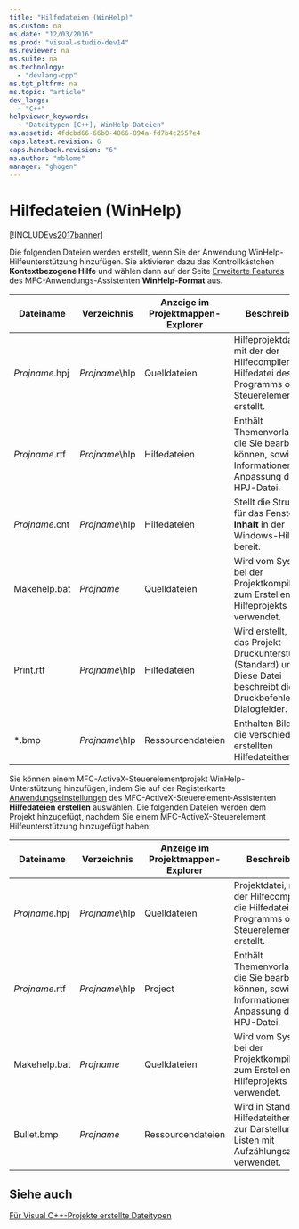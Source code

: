 ```yaml
---
title: "Hilfedateien (WinHelp)"
ms.custom: na
ms.date: "12/03/2016"
ms.prod: "visual-studio-dev14"
ms.reviewer: na
ms.suite: na
ms.technology: 
  - "devlang-cpp"
ms.tgt_pltfrm: na
ms.topic: "article"
dev_langs: 
  - "C++"
helpviewer_keywords: 
  - "Dateitypen [C++], WinHelp-Dateien"
ms.assetid: 4fdcbd66-66b0-4866-894a-fd7b4c2557e4
caps.latest.revision: 6
caps.handback.revision: "6"
ms.author: "mblome"
manager: "ghogen"
---
```

# Hilfedateien (WinHelp)
[!INCLUDE[vs2017banner](../assembler/inline/includes/vs2017banner.md)]

Die folgenden Dateien werden erstellt, wenn Sie der Anwendung WinHelp\-Hilfeunterstützung hinzufügen. Sie aktivieren dazu das Kontrollkästchen **Kontextbezogene Hilfe** und wählen dann auf der Seite [Erweiterte Features](../mfc/reference/advanced-features-mfc-application-wizard.md) des MFC\-Anwendungs\-Assistenten **WinHelp\-Format** aus.  
  
|Dateiname|Verzeichnis|Anzeige im Projektmappen\-Explorer|Beschreibung|  
|---------------|-----------------|----------------------------------------|------------------|  
|*Projname*.hpj|*Projname*\\hlp|Quelldateien|Hilfeprojektdatei, mit der der Hilfecompiler die Hilfedatei des Programms oder Steuerelements erstellt.|  
|*Projname*.rtf|*Projname*\\hlp|Hilfedateien|Enthält Themenvorlagen, die Sie bearbeiten können, sowie Informationen zur Anpassung der HPJ\-Datei.|  
|*Projname*.cnt|*Projname*\\hlp|Hilfedateien|Stellt die Struktur für das Fenster **Inhalt** in der Windows\-Hilfe bereit.|  
|Makehelp.bat|*Projname*|Quelldateien|Wird vom System bei der Projektkompilierung zum Erstellen des Hilfeprojekts verwendet.|  
|Print.rtf|*Projname*\\hlp|Hilfedateien|Wird erstellt, wenn das Projekt Druckunterstützung \(Standard\) umfasst.  Diese Datei beschreibt die Druckbefehle und Dialogfelder.|  
|\*.bmp|*Projname*\\hlp|Ressourcendateien|Enthalten Bilder für die verschiedenen erstellten Hilfedateithemen.|  
  
 Sie können einem MFC\-ActiveX\-Steuerelementprojekt WinHelp\-Unterstützung hinzufügen, indem Sie auf der Registerkarte [Anwendungseinstellungen](../mfc/reference/application-settings-mfc-activex-control-wizard.md) des MFC\-ActiveX\-Steuerelement\-Assistenten **Hilfedateien erstellen** auswählen.  Die folgenden Dateien werden dem Projekt hinzugefügt, nachdem Sie einem MFC\-ActiveX\-Steuerelement Hilfeunterstützung hinzugefügt haben:  
  
|Dateiname|Verzeichnis|Anzeige im Projektmappen\-Explorer|Beschreibung|  
|---------------|-----------------|----------------------------------------|------------------|  
|*Projname*.hpj|*Projname*\\hlp|Quelldateien|Projektdatei, mit der der Hilfecompiler die Hilfedatei des Programms oder Steuerelements erstellt.|  
|*Projname*.rtf|*Projname*\\hlp|Project|Enthält Themenvorlagen, die Sie bearbeiten können, sowie Informationen zur Anpassung der HPJ\-Datei.|  
|Makehelp.bat|*Projname*|Quelldateien|Wird vom System bei der Projektkompilierung zum Erstellen des Hilfeprojekts verwendet.|  
|Bullet.bmp|*Projname*|Ressourcendateien|Wird in Standard\-Hilfedateithemen zur Darstellung von Listen mit Aufzählungszeichen verwendet.|  
  
## Siehe auch  
 [Für Visual C\+\+\-Projekte erstellte Dateitypen](../ide/file-types-created-for-visual-cpp-projects.md)